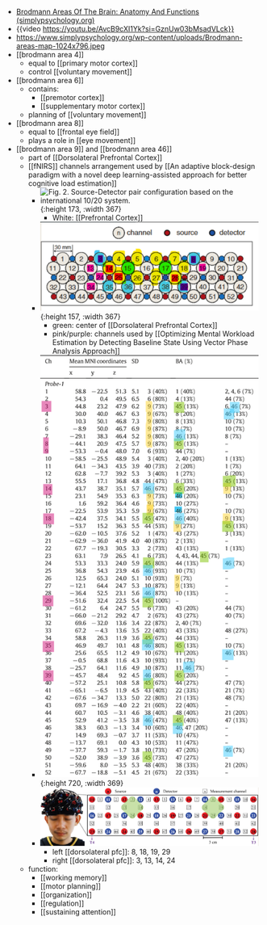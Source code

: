 - [Brodmann Areas Of The Brain: Anatomy And Functions (simplypsychology.org)](https://www.simplypsychology.org/brodmann-areas.html)
- {{video https://youtu.be/AvcB9cXI1Yk?si=GznUw03bMsadVLck}}
- https://www.simplypsychology.org/wp-content/uploads/Brodmann-areas-map-1024x796.jpeg
- [[brodmann area 4]]
	- equal to [[primary motor cortex]]
	- control [[voluntary movement]]
- [[brodmann area 6]]
	- contains:
		- [[premotor cortex]]
		- [[supplementary motor cortex]]
	- planning of [[voluntary movement]]
- [[brodmann area 8]]
	- equal to [[frontal eye field]]
	- plays a role in [[eye movement]]
- [[brodmann area 9]] and [[brodmann area 46]]
	- part of [[Dorsolateral Prefrontal Cortex]]
	- [[fNIRS]] channels arrangement used by [[An adaptive block-design paradigm with a novel deep learning-assisted approach for better cognitive load estimation]]
		- ![Fig. 2. Source-Detector pair configuration based on the international 10/20 system.](https://pdf.cdn.readpaper.com/parsed/fetch_target/d73aae2bd1a2bd61fed2e76bfb5d1208_2_Figure_2_783213526.png){:height 173, :width 367}
			- White: [[Prefrontal Cortex]]
		- ![image.png](../assets/image_1732172257388_0.png){:height 157, :width 367}
			- green: center of [[Dorsolateral Prefrontal Cortex]]
			- pink/purple: channels used by [[Optimizing Mental Workload Estimation by Detecting Baseline State Using Vector Phase Analysis Approach]]
		- ![image.png](../assets/image_1719249180786_0.png){:height 720, :width 369}
		- ![image.png](../assets/image_1720292183995_0.png)
			- left [[dorsolateral pfc]]: 8, 18, 19, 29
			- right [[dorsolateral pfc]]: 3, 13, 14, 24
	- function:
		- [[working memory]]
		- [[motor planning]]
		- [[organization]]
		- [[regulation]]
		- [[sustaining attention]]